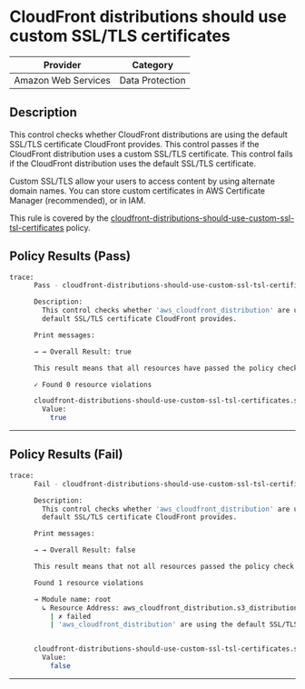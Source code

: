 # CloudFront distributions should use custom SSL/TLS certificates

| Provider            | Category        |
|---------------------|-----------------|
| Amazon Web Services | Data Protection |

## Description

This control checks whether CloudFront distributions are using the default SSL/TLS certificate CloudFront provides. This control passes if the CloudFront distribution uses a custom SSL/TLS certificate. This control fails if the CloudFront distribution uses the default SSL/TLS certificate.

Custom SSL/TLS allow your users to access content by using alternate domain names. You can store custom certificates in AWS Certificate Manager (recommended), or in IAM.

This rule is covered by the [cloudfront-distributions-should-use-custom-ssl-tsl-certificates](../../policies/cloudfront-distributions-should-use-custom-ssl-tsl-certificates.sentinel) policy.

## Policy Results (Pass)
```bash
trace:
      Pass - cloudfront-distributions-should-use-custom-ssl-tsl-certificates.sentinel

      Description:
        This control checks whether 'aws_cloudfront_distribution' are using the
        default SSL/TLS certificate CloudFront provides.

      Print messages:

      → → Overall Result: true

      This result means that all resources have passed the policy check for the policy cloudfront-distributions-should-use-custom-ssl-tsl-certificates.

      ✓ Found 0 resource violations

      cloudfront-distributions-should-use-custom-ssl-tsl-certificates.sentinel:49:1 - Rule "main"
        Value:
          true
```

---

## Policy Results (Fail)
```bash
trace:
      Fail - cloudfront-distributions-should-use-custom-ssl-tsl-certificates.sentinel

      Description:
        This control checks whether 'aws_cloudfront_distribution' are using the
        default SSL/TLS certificate CloudFront provides.

      Print messages:

      → → Overall Result: false

      This result means that not all resources passed the policy check and the protected behavior is not allowed for the policy cloudfront-distributions-should-use-custom-ssl-tsl-certificates.

      Found 1 resource violations

      → Module name: root
        ↳ Resource Address: aws_cloudfront_distribution.s3_distribution
          | ✗ failed
          | 'aws_cloudfront_distribution' are using the default SSL/TLS certificate CloudFront provides. Refer to https://docs.aws.amazon.com/securityhub/latest/userguide/cloudfront-controls.html#cloudfront-7 for more details.


      cloudfront-distributions-should-use-custom-ssl-tsl-certificates.sentinel:49:1 - Rule "main"
        Value:
          false
```

---